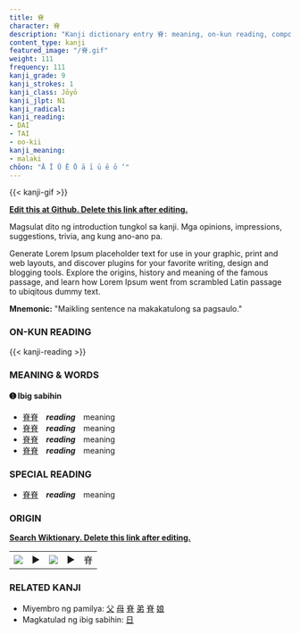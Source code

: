 ```yaml
---
title: 脊
character: 脊
description: "Kanji dictionary entry 脊: meaning, on-kun reading, compounds, origin, related kanji"
content_type: kanji
featured_image: "/脊.gif"
weight: 111
frequency: 111
kanji_grade: 9
kanji_strokes: 1
kanji_class: Jōyō
kanji_jlpt: N1
kanji_radical: 
kanji_reading: 
- DAI
- TAI
- oo-kii
kanji_meaning:
- malaki
chōon: "Ā Ī Ū Ē Ō ā ī ū ē ō ’"
---
```

[//]: # (Don't edit the line below. Kanji animated GIF code is automatically generated.)
{{< kanji-gif >}}

[//]: # (Edit below this line.)

**[Edit this at Github. Delete this link after editing.](https://github.com/tim0g/tim/tree/main/content/kanji/脊/index.md)**

Magsulat dito ng introduction tungkol sa kanji. Mga opinions, impressions, suggestions, trivia, ang kung ano-ano pa.

Generate Lorem Ipsum placeholder text for use in your graphic, print and web layouts, and discover plugins for your favorite writing, design and blogging tools. Explore the origins, history and meaning of the famous passage, and learn how Lorem Ipsum went from scrambled Latin passage to ubiqitous dummy text.
 
**Mnemonic:** "Maikling sentence na makakatulong sa pagsaulo."

### ON-KUN READING

[//]: # (Don't edit the line below. ON-KUN READING code is automatically generated.)
{{< kanji-reading >}}

### MEANING & WORDS

#### ➊ **Ibig sabihin**
  - [脊](../脊)[脊](../脊)　***reading***　meaning
  - [脊](../脊)[脊](../脊)　***reading***　meaning
  - [脊](../脊)[脊](../脊)　***reading***　meaning
  - [脊](../脊)[脊](../脊)　***reading***　meaning

### SPECIAL READING
  - [脊](../脊)[脊](../脊)　***reading***　meaning

### ORIGIN

**[Search Wiktionary. Delete this link after editing.](https://wiktionary.org/wiki/脊)**
<table class="kanji-table"><tr><td>
<img src="60px-脊-bronze.svg.png">
</td><td>▶</td><td>
<img src="60px-脊-oracle.svg.png">
</td><td>▶</td>
<td class="kanji-origin">脊</td>
</tr></table>

### RELATED KANJI
- Miyembro ng pamilya: [父](../父) [母](../母) [脊](../脊) [弟](../弟) [脊](../脊) [娘](../娘)
- Magkatulad ng ibig sabihin: [日](../日)
